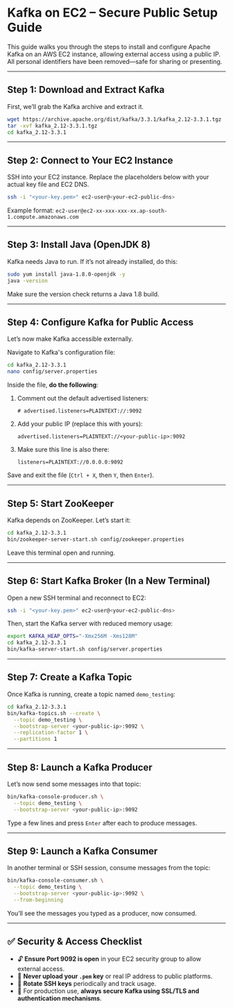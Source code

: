 

# **Kafka on EC2 – Secure Public Setup Guide**

This guide walks you through the steps to install and configure Apache Kafka on an AWS EC2 instance, allowing external access using a public IP. All personal identifiers have been removed—safe for sharing or presenting.

---

## **Step 1: Download and Extract Kafka**

First, we’ll grab the Kafka archive and extract it.

```bash
wget https://archive.apache.org/dist/kafka/3.3.1/kafka_2.12-3.3.1.tgz
tar -xvf kafka_2.12-3.3.1.tgz
cd kafka_2.12-3.3.1
```

---

## **Step 2: Connect to Your EC2 Instance**

SSH into your EC2 instance. Replace the placeholders below with your actual key file and EC2 DNS.

```bash
ssh -i "<your-key.pem>" ec2-user@<your-ec2-public-dns>
```

Example format:
`ec2-user@ec2-xx-xxx-xxx-xx.ap-south-1.compute.amazonaws.com`

---

## **Step 3: Install Java (OpenJDK 8)**

Kafka needs Java to run. If it’s not already installed, do this:

```bash
sudo yum install java-1.8.0-openjdk -y
java -version
```

Make sure the version check returns a Java 1.8 build.

---

## **Step 4: Configure Kafka for Public Access**

Let’s now make Kafka accessible externally.

Navigate to Kafka's configuration file:

```bash
cd kafka_2.12-3.3.1
nano config/server.properties
```

Inside the file, **do the following**:

1. Comment out the default advertised listeners:

   ```properties
   # advertised.listeners=PLAINTEXT://:9092
   ```

2. Add your public IP (replace this with yours):

   ```properties
   advertised.listeners=PLAINTEXT://<your-public-ip>:9092
   ```

3. Make sure this line is also there:

   ```properties
   listeners=PLAINTEXT://0.0.0.0:9092
   ```

Save and exit the file (`Ctrl + X`, then `Y`, then `Enter`).

---

## **Step 5: Start ZooKeeper**

Kafka depends on ZooKeeper. Let’s start it:

```bash
cd kafka_2.12-3.3.1
bin/zookeeper-server-start.sh config/zookeeper.properties
```

Leave this terminal open and running.

---

## **Step 6: Start Kafka Broker (In a New Terminal)**

Open a new SSH terminal and reconnect to EC2:

```bash
ssh -i "<your-key.pem>" ec2-user@<your-ec2-public-dns>
```

Then, start the Kafka server with reduced memory usage:

```bash
export KAFKA_HEAP_OPTS="-Xmx256M -Xms128M"
cd kafka_2.12-3.3.1
bin/kafka-server-start.sh config/server.properties
```

---

## **Step 7: Create a Kafka Topic**

Once Kafka is running, create a topic named `demo_testing`:

```bash
cd kafka_2.12-3.3.1
bin/kafka-topics.sh --create \
  --topic demo_testing \
  --bootstrap-server <your-public-ip>:9092 \
  --replication-factor 1 \
  --partitions 1
```

---

## **Step 8: Launch a Kafka Producer**

Let’s now send some messages into that topic:

```bash
bin/kafka-console-producer.sh \
  --topic demo_testing \
  --bootstrap-server <your-public-ip>:9092
```

Type a few lines and press `Enter` after each to produce messages.

---

## **Step 9: Launch a Kafka Consumer**

In another terminal or SSH session, consume messages from the topic:

```bash
bin/kafka-console-consumer.sh \
  --topic demo_testing \
  --bootstrap-server <your-public-ip>:9092 \
  --from-beginning
```

You’ll see the messages you typed as a producer, now consumed.

---

## ✅ **Security & Access Checklist**

* 🔓 **Ensure Port 9092 is open** in your EC2 security group to allow external access.
* 🚫 **Never upload your `.pem` key** or real IP address to public platforms.
* 🔁 **Rotate SSH keys** periodically and track usage.
* 🔐 For production use, **always secure Kafka using SSL/TLS and authentication mechanisms**.


